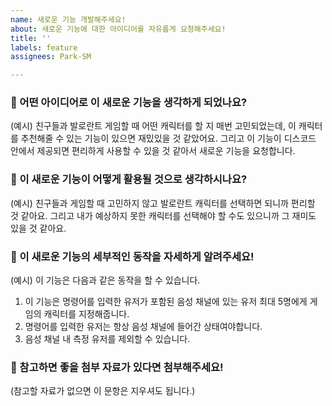 ```yaml
---
name: 새로운 기능 개발해주세요!
about: 새로운 기능에 대한 아이디어를 자유롭게 요청해주세요!
title: ''
labels: feature
assignees: Park-SM

---
```


### 🌟 어떤 아이디어로 이 새로운 기능을 생각하게 되었나요?
(예시) 친구들과 발로란트 게임할 때 어떤 캐릭터를 할 지 매번 고민되었는데, 이 캐릭터를 추천해줄 수 있는 기능이 있으면 재밌있을 것 같았어요. 그리고 이 기능이 디스코드 안에서 제공되면 편리하게 사용할 수 있을 것 같아서 새로운 기능을 요청합니다.

### 🌟 이 새로운 기능이 어떻게 활용될 것으로 생각하시나요?
(예시) 친구들과 게임할 때 고민하지 않고 발로란트 캐릭터를 선택하면 되니까 편리할 것 같아요. 그리고 내가 예상하지 못한 캐릭터를 선택해야 할 수도 있으니까 그 재미도 있을 것 같아요.

### 🌟 이 새로운 기능의 세부적인 동작을 자세하게 알려주세요!
(예시) 이 기능은 다음과 같은 동작을 할 수 있습니다.
1. 이 기능은 명령어를 입력한 유저가 포함된 음성 채널에 있는 유저 최대 5명에게 게임의 캐릭터를 지정해줍니다.
2. 명령어를 입력한 유저는 항상 음성 채널에 들어간 상태여야합니다.
3. 음성 채널 내 측정 유저를 제외할 수 있습니다.

### 🌟 참고하면 좋을 첨부 자료가 있다면 첨부해주세요!
(참고할 자료가 없으면 이 문항은 지우셔도 됩니다.)
